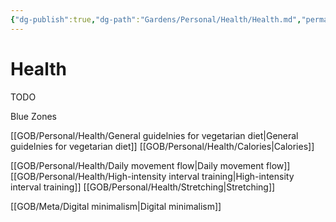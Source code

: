 ```yaml
---
{"dg-publish":true,"dg-path":"Gardens/Personal/Health/Health.md","permalink":"/gardens/personal/health/health/","pinned":true,"tags":["web3","ipfs","content-creation","post"],"noteIcon":"default","created":"2023-10-04","updated":"2022-10-04"}
---
```


# Health

TODO

Blue Zones

[[GOB/Personal/Health/General guidelnies for vegetarian diet\|General guidelnies for vegetarian diet]]
[[GOB/Personal/Health/Calories\|Calories]]

[[GOB/Personal/Health/Daily movement flow\|Daily movement flow]]
[[GOB/Personal/Health/High-intensity interval training\|High-intensity interval training]]
[[GOB/Personal/Health/Stretching\|Stretching]]

[[GOB/Meta/Digital minimalism\|Digital minimalism]]